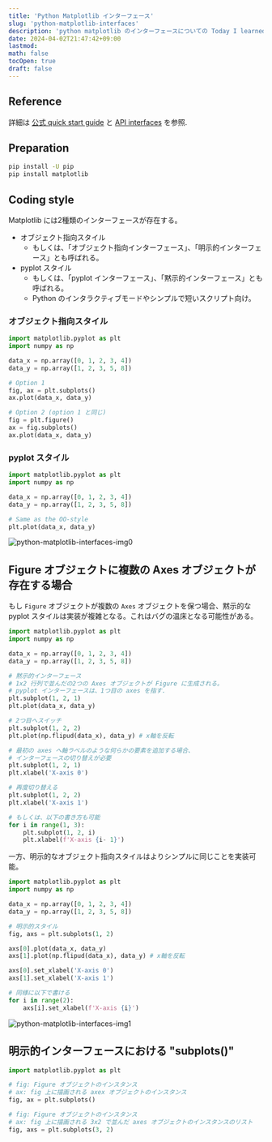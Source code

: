 ```yaml
---
title: 'Python Matplotlib インターフェース'
slug: 'python-matplotlib-interfaces'
description: 'python matplotlib のインターフェースについての Today I learned ポスト。'
date: 2024-04-02T21:47:42+09:00
lastmod: 
math: false
tocOpen: true
draft: false
---
```


## Reference

詳細は [公式 quick start guide](https://matplotlib.org/stable/users/explain/quick_start.html) と [API interfaces](https://matplotlib.org/stable/users/explain/figure/api_interfaces.html) を参照.

## Preparation

```bash
pip install -U pip
pip install matplotlib
```

## Coding style

Matplotlib には2種類のインターフェースが存在する。

* オブジェクト指向スタイル
  * もしくは、「オブジェクト指向インターフェース」、「明示的インターフェース」とも呼ばれる。
* pyplot スタイル
  * もしくは、「pyplot インターフェース」、「黙示的インターフェース」とも呼ばれる。
  * Python のインタラクティブモードやシンプルで短いスクリプト向け。

### オブジェクト指向スタイル

```python
import matplotlib.pyplot as plt
import numpy as np

data_x = np.array([0, 1, 2, 3, 4])
data_y = np.array([1, 2, 3, 5, 8])

# Option 1
fig, ax = plt.subplots()
ax.plot(data_x, data_y)

# Option 2 (option 1 と同じ)
fig = plt.figure()
ax = fig.subplots()
ax.plot(data_x, data_y)
```

### pyplot スタイル

```python
import matplotlib.pyplot as plt
import numpy as np

data_x = np.array([0, 1, 2, 3, 4])
data_y = np.array([1, 2, 3, 5, 8])

# Same as the OO-style
plt.plot(data_x, data_y)
```

![python-matplotlib-interfaces-img0](https://github.com/kktsuji/tsuji-website/assets/31529355/556b6e04-36b4-4dcc-9b1d-05630a8d0ded)

## Figure オブジェクトに複数の Axes オブジェクトが存在する場合

もし ``Figure`` オブジェクトが複数の ``Axes`` オブジェクトを保つ場合、黙示的な pyplot スタイルは実装が複雑となる。これはバグの温床となる可能性がある。

```python
import matplotlib.pyplot as plt
import numpy as np

data_x = np.array([0, 1, 2, 3, 4])
data_y = np.array([1, 2, 3, 5, 8])

# 黙示的インターフェース
# 1x2 行列で並んだの2つの Axes オブジェクトが Figure に生成される。
# pyplot インターフェースは、1つ目の axes を指す.
plt.subplot(1, 2, 1)
plt.plot(data_x, data_y)

# 2つ目へスイッチ
plt.subplot(1, 2, 2)
plt.plot(np.flipud(data_x), data_y) # x軸を反転

# 最初の axes へ軸ラベルのような何らかの要素を追加する場合、
# インターフェースの切り替えが必要
plt.subplot(1, 2, 1)
plt.xlabel('X-axis 0')

# 再度切り替える
plt.subplot(1, 2, 2)
plt.xlabel('X-axis 1')

# もしくは、以下の書き方も可能
for i in range(1, 3):
    plt.subplot(1, 2, i)
    plt.xlabel(f'X-axis {i- 1}')
```

一方、明示的なオブジェクト指向スタイルはよりシンプルに同じことを実装可能。

```python
import matplotlib.pyplot as plt
import numpy as np

data_x = np.array([0, 1, 2, 3, 4])
data_y = np.array([1, 2, 3, 5, 8])

# 明示的スタイル
fig, axs = plt.subplots(1, 2)

axs[0].plot(data_x, data_y)
axs[1].plot(np.flipud(data_x), data_y) # x軸を反転

axs[0].set_xlabel('X-axis 0')
axs[1].set_xlabel('X-axis 1')

# 同様に以下で書ける
for i in range(2):
    axs[i].set_xlabel(f'X-axis {i}')
```

![python-matplotlib-interfaces-img1](https://github.com/kktsuji/tsuji-website/assets/31529355/95d7a0e0-21e9-4474-b624-e2d5a0c7b8bf)

## 明示的インターフェースにおける "subplots()"

```python
import matplotlib.pyplot as plt

# fig: Figure オブジェクトのインスタンス
# ax: fig 上に描画される axex オブジェクトのインスタンス
fig, ax = plt.subplots()

# fig: Figure オブジェクトのインスタンス
# ax: fig 上に描画される 3x2 で並んだ axes オブジェクトのインスタンスのリスト
fig, axs = plt.subplots(3, 2)
```